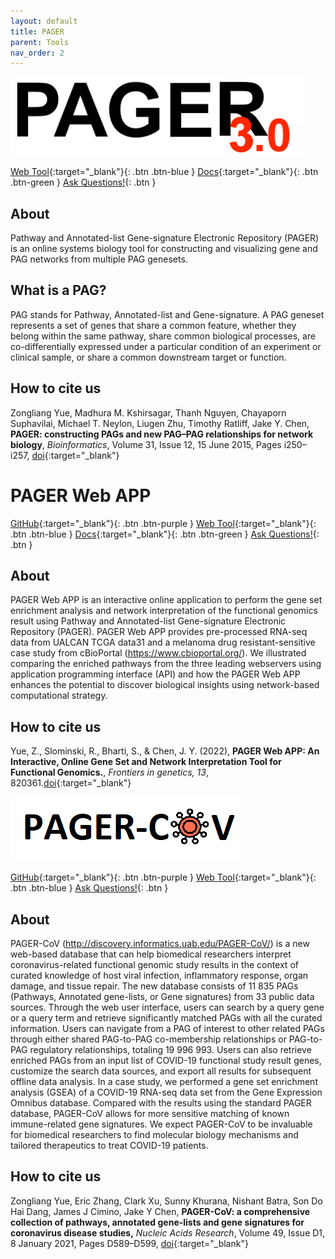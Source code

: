 ```yaml
---
layout: default
title: PAGER
parent: Tools
nav_order: 2
---
```


![Alt text](/assets/images/pager-logo.png?raw=true "PAGER")

[Web Tool](http://discovery.informatics.uab.edu/PAGER/){:target="_blank"}{: .btn .btn-blue }
[Docs](http://discovery.informatics.uab.edu/PAGER/index.php/pages/help){:target="_blank"}{: .btn .btn-green }
[Ask Questions!](https://uabdatascience.slack.com/archives/C03KRR4RDD5){: .btn }

## About

Pathway and Annotated-list Gene-signature Electronic Repository (PAGER) is an online systems biology tool for constructing and visualizing gene and PAG networks from multiple PAG genesets.

## What is a PAG?
PAG stands for Pathway, Annotated-list and Gene-signature. A PAG geneset represents a set of genes that share a common feature, whether they belong within the same pathway, share common biological processes, are co-differentially expressed under a particular condition of an experiment or clinical sample, or share a common downstream target or function.

## How to cite us

Zongliang Yue, Madhura M. Kshirsagar, Thanh Nguyen, Chayaporn Suphavilai, Michael T. Neylon, Liugen Zhu, Timothy Ratliff, Jake Y. Chen, **PAGER: constructing PAGs and new PAG–PAG relationships for network biology**, _Bioinformatics_, Volume 31, Issue 12, 15 June 2015, Pages i250–i257, <span class="fs-3">[doi](https://doi.org/10.1093/bioinformatics/btv265){:target="_blank"}</span>


# PAGER Web APP

[GitHub](https://github.com/aimed-uab/PAGER-Web-APP){:target="_blank"}{: .btn .btn-purple } 
[Web Tool](http://aimed-lab.shinyapps.io/PAGERwebapp/){:target="_blank"}{: .btn .btn-blue }
[Docs](https://aimed-lab.shinyapps.io/PAGERwebapp/){:target="_blank"}{: .btn .btn-green }
[Ask Questions!](https://uabdatascience.slack.com/archives/C03KRR4RDD5){: .btn }

## About

PAGER Web APP is an interactive online application to perform the gene set enrichment analysis and network interpretation of the functional genomics result using Pathway and Annotated-list Gene-signature Electronic Repository (PAGER). PAGER Web APP provides pre-processed RNA-seq data from UALCAN TCGA data31 and a melanoma drug resistant-sensitive case study from cBioPortal (https://www.cbioportal.org/). We illustrated comparing the enriched pathways from the three leading webservers using application programming interface (API) and how the PAGER Web APP enhances the potential to discover biological insights using network-based computational strategy.

## How to cite us

Yue, Z., Slominski, R., Bharti, S., & Chen, J. Y. (2022), **PAGER Web APP: An Interactive, Online Gene Set and Network Interpretation Tool for Functional Genomics.**, _Frontiers in genetics, 13_, 820361.<span class="fs-3">[doi](https://doi.org/10.3389/fgene.2022.820361){:target="_blank"}</span>



![Alt text](/assets/images/PAGER-CoV-image.png?raw=true "PAGER-CoV")

[GitHub](https://github.com/aimed-uab/PAGER-COV_RUN){:target="_blank"}{: .btn .btn-purple } 
[Web Tool](http://discovery.informatics.uab.edu/PAGER-COV/){:target="_blank"}{: .btn .btn-blue }
[Ask Questions!](https://uabdatascience.slack.com/archives/C03KRR4RDD5){: .btn }

## About

PAGER-CoV (http://discovery.informatics.uab.edu/PAGER-CoV/) is a new web-based database that can help biomedical researchers interpret coronavirus-related functional genomic study results in the context of curated knowledge of host viral infection, inflammatory response, organ damage, and tissue repair. The new database consists of 11 835 PAGs (Pathways, Annotated gene-lists, or Gene signatures) from 33 public data sources. Through the web user interface, users can search by a query gene or a query term and retrieve significantly matched PAGs with all the curated information. Users can navigate from a PAG of interest to other related PAGs through either shared PAG-to-PAG co-membership relationships or PAG-to-PAG regulatory relationships, totaling 19 996 993. Users can also retrieve enriched PAGs from an input list of COVID-19 functional study result genes, customize the search data sources, and export all results for subsequent offline data analysis. In a case study, we performed a gene set enrichment analysis (GSEA) of a COVID-19 RNA-seq data set from the Gene Expression Omnibus database. Compared with the results using the standard PAGER database, PAGER-CoV allows for more sensitive matching of known immune-related gene signatures. We expect PAGER-CoV to be invaluable for biomedical researchers to find molecular biology mechanisms and tailored therapeutics to treat COVID-19 patients.


## How to cite us
Zongliang Yue, Eric Zhang, Clark Xu, Sunny Khurana, Nishant Batra, Son Do Hai Dang, James J Cimino, Jake Y Chen, **PAGER-CoV: a comprehensive collection of pathways, annotated gene-lists and gene signatures for coronavirus disease studies,** _Nucleic Acids Research_, Volume 49, Issue D1, 8 January 2021, Pages D589–D599, <span class="fs-3">[doi](https://doi.org/10.1093/nar/gkaa1094){:target="_blank"}</span>